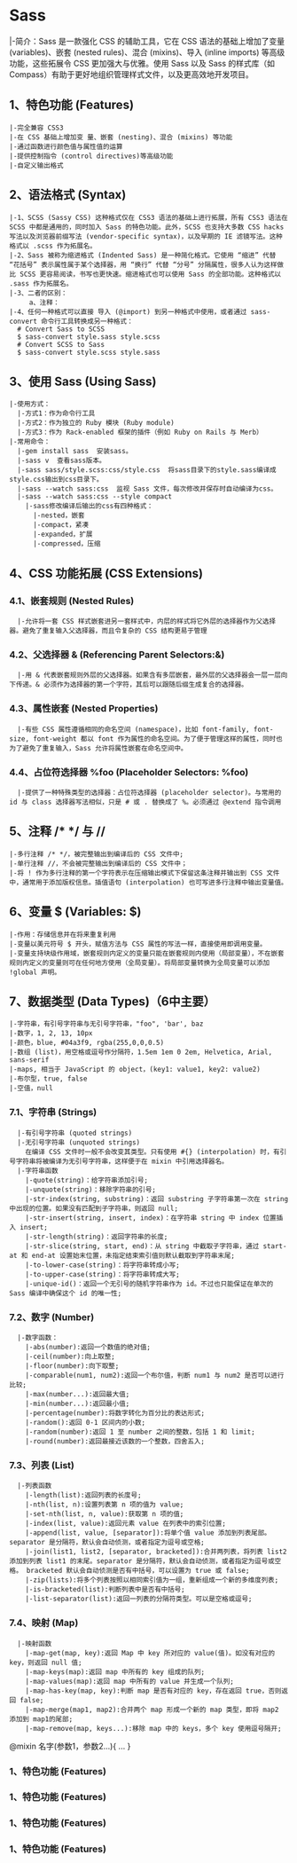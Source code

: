 # Sass
  |-简介：Sass 是一款强化 CSS 的辅助工具，它在 CSS 语法的基础上增加了变量 (variables)、嵌套 (nested rules)、混合 (mixins)、导入 (inline imports) 等高级功能，这些拓展令 CSS 更加强大与优雅。使用 Sass 以及 Sass 的样式库（如 Compass）有助于更好地组织管理样式文件，以及更高效地开发项目。
## 1、特色功能 (Features)
    |-完全兼容 CSS3
    |-在 CSS 基础上增加变 量、嵌套 (nesting)、混合 (mixins) 等功能
    |-通过函数进行颜色值与属性值的运算
    |-提供控制指令 (control directives)等高级功能
    |-自定义输出格式
## 2、语法格式 (Syntax)
    |-1、SCSS (Sassy CSS) 这种格式仅在 CSS3 语法的基础上进行拓展，所有 CSS3 语法在 SCSS 中都是通用的，同时加入 Sass 的特色功能。此外，SCSS 也支持大多数 CSS hacks 写法以及浏览器前缀写法 (vendor-specific syntax)，以及早期的 IE 滤镜写法。这种格式以 .scss 作为拓展名。
    |-2、Sass 被称为缩进格式 (Indented Sass) 是一种简化格式。它使用 “缩进” 代替 “花括号” 表示属性属于某个选择器，用 “换行” 代替 “分号” 分隔属性，很多人认为这样做比 SCSS 更容易阅读，书写也更快速。缩进格式也可以使用 Sass 的全部功能。这种格式以 .sass 作为拓展名。
    |-3、二者的区别：
         a、注释：            
    |-4、任何一种格式可以直接 导入 (@import) 到另一种格式中使用，或者通过 sass-convert 命令行工具转换成另一种格式：
      # Convert Sass to SCSS
      $ sass-convert style.sass style.scss
      # Convert SCSS to Sass
      $ sass-convert style.scss style.sass
## 3、使用 Sass (Using Sass)
    |-使用方式：
      |-方式1：作为命令行工具
      |-方式2：作为独立的 Ruby 模块 (Ruby module)
      |-方式3：作为 Rack-enabled 框架的插件（例如 Ruby on Rails 与 Merb）
    |-常用命令：
      |-gem install sass  安装sass。
      |-sass v  查看sass版本。
      |-sass sass/style.scss:css/style.css  将sass目录下的style.sass编译成style.css输出到css目录下。
      |-sass --watch sass:css  监视 Sass 文件，每次修改并保存时自动编译为css。
      |-sass --watch sass:css --style compact
        |-sass修改编译后输出的css有四种格式：
          |-nested，嵌套
          |-compact，紧凑
          |-expanded，扩展
          |-compressed，压缩
## 4、CSS 功能拓展 (CSS Extensions)
  ### 4.1、嵌套规则 (Nested Rules)
      |-允许将一套 CSS 样式嵌套进另一套样式中，内层的样式将它外层的选择器作为父选择器。避免了重复输入父选择器，而且令复杂的 CSS 结构更易于管理
  ### 4.2、父选择器 & (Referencing Parent Selectors:&)
      |-用 & 代表嵌套规则外层的父选择器。如果含有多层嵌套，最外层的父选择器会一层一层向下传递。& 必须作为选择器的第一个字符，其后可以跟随后缀生成复合的选择器。
  ### 4.3、属性嵌套 (Nested Properties)
      |-有些 CSS 属性遵循相同的命名空间 (namespace)，比如 font-family, font-size, font-weight 都以 font 作为属性的命名空间。为了便于管理这样的属性，同时也为了避免了重复输入，Sass 允许将属性嵌套在命名空间中。
  ### 4.4、占位符选择器 %foo (Placeholder Selectors: %foo)
      |-提供了一种特殊类型的选择器：占位符选择器 (placeholder selector)。与常用的 id 与 class 选择器写法相似，只是 # 或 . 替换成了 %。必须通过 @extend 指令调用
## 5、注释 /* */ 与 //
    |-多行注释 /* */，被完整输出到编译后的 CSS 文件中;
    |-单行注释 //，不会被完整输出到编译后的 CSS 文件中；
    |-将 ! 作为多行注释的第一个字符表示在压缩输出模式下保留这条注释并输出到 CSS 文件中，通常用于添加版权信息。插值语句 (interpolation) 也可写进多行注释中输出变量值。

## 6、变量 $ (Variables: $)
    |-作用：存储信息并在将来重复利用
    |-变量以美元符号 $ 开头，赋值方法与 CSS 属性的写法一样，直接使用即调用变量。
    |-变量支持块级作用域，嵌套规则内定义的变量只能在嵌套规则内使用（局部变量），不在嵌套规则内定义的变量则可在任何地方使用（全局变量）。将局部变量转换为全局变量可以添加 !global 声明。
## 7、数据类型 (Data Types)（6中主要）
    |-字符串，有引号字符串与无引号字符串，"foo", 'bar', baz
    |-数字，1, 2, 13, 10px
    |-颜色，blue, #04a3f9, rgba(255,0,0,0.5)
    |-数组 (list)，用空格或逗号作分隔符，1.5em 1em 0 2em, Helvetica, Arial, sans-serif
    |-maps, 相当于 JavaScript 的 object，(key1: value1, key2: value2)
    |-布尔型，true, false
    |-空值，null
  ### 7.1、字符串 (Strings)
      |-有引号字符串 (quoted strings)
      |-无引号字符串 (unquoted strings)
        在编译 CSS 文件时一般不会改变其类型。只有使用 #{} (interpolation) 时，有引号字符串将被编译为无引号字符串，这样便于在 mixin 中引用选择器名。
      |-字符串函数
        |-quote(string)：给字符串添加引号;
        |-unquote(string)：移除字符串的引号;
        |-str-index(string, substring)：返回 substring 子字符串第一次在 string 中出现的位置。如果没有匹配到子字符串，则返回 null;
        |-str-insert(string, insert, index)：在字符串 string 中 index 位置插入 insert;
        |-str-length(string)：返回字符串的长度;
        |-str-slice(string, start, end)：从 string 中截取子字符串，通过 start-at 和 end-at 设置始末位置，未指定结束索引值则默认截取到字符串末尾;
        |-to-lower-case(string)：将字符串转成小写;
        |-to-upper-case(string)：将字符串转成大写;
        |-unique-id()：返回一个无引号的随机字符串作为 id。不过也只能保证在单次的 Sass 编译中确保这个 id 的唯一性;
  ### 7.2、数字 (Number)
      |-数字函数：
        |-abs(number):返回一个数值的绝对值;
        |-ceil(number):向上取整;
        |-floor(number):向下取整;
        |-comparable(num1, num2):返回一个布尔值，判断 num1 与 num2 是否可以进行比较;
        |-max(number...):返回最大值;
        |-min(number...):返回最小值;
        |-percentage(number):将数字转化为百分比的表达形式;
        |-random():返回 0-1 区间内的小数;
        |-random(number):返回 1 至 number 之间的整数，包括 1 和 limit;
        |-round(number):返回最接近该数的一个整数，四舍五入;
  ### 7.3、列表 (List)
      |-列表函数
        |-length(list):返回列表的长度号;
        |-nth(list, n):设置列表第 n 项的值为 value;
        |-set-nth(list, n, value):获取第 n 项的值;
        |-index(list, value):返回元素 value 在列表中的索引位置;
        |-append(list, value, [separator]):将单个值 value 添加到列表尾部。separator 是分隔符，默认会自动侦测，或者指定为逗号或空格;
        |-join(list1, list2, [separator, bracketed]):合并两列表，将列表 list2 添加到列表 list1 的末尾。separator 是分隔符，默认会自动侦测，或者指定为逗号或空格。 bracketed 默认会自动侦测是否有中括号，可以设置为 true 或 false;
        |-zip(lists):将多个列表按照以相同索引值为一组，重新组成一个新的多维度列表;
        |-is-bracketed(list):判断列表中是否有中括号;
        |-list-separator(list):返回一列表的分隔符类型。可以是空格或逗号;
  ### 7.4、映射 (Map)
      |-映射函数
        |-map-get(map, key):返回 Map 中 key 所对应的 value(值)。如没有对应的 key，则返回 null 值;
        |-map-keys(map):返回 map 中所有的 key 组成的队列;
        |-map-values(map):返回 map 中所有的 value 并生成一个队列;
        |-map-has-key(map, key):判断 map 是否有对应的 key，存在返回 true，否则返回 false;
        |-map-merge(map1, map2):合并两个 map 形成一个新的 map 类型，即将 map2 添加到 map1的尾部;
        |-map-remove(map, keys...):移除 map 中的 keys，多个 key 使用逗号隔开;
        

@mixin 名字(参数1，参数2...){
...
}
### 1、特色功能 (Features)
### 1、特色功能 (Features)
### 1、特色功能 (Features)
### 1、特色功能 (Features)






